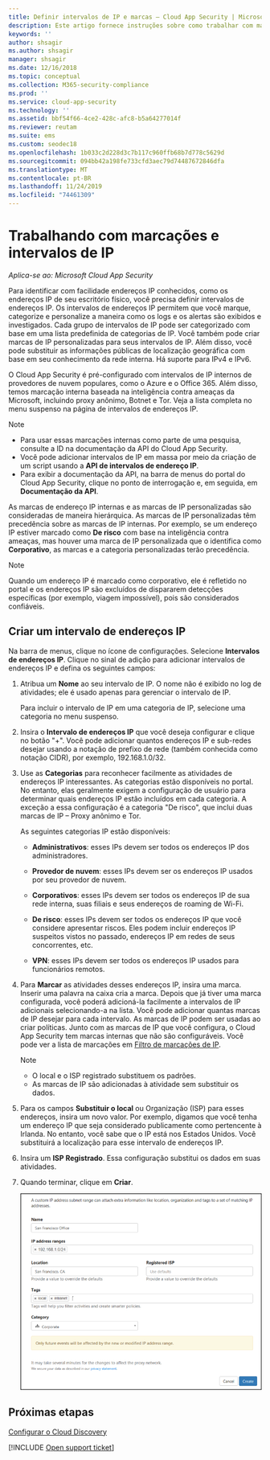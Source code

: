 ```yaml
---
title: Definir intervalos de IP e marcas – Cloud App Security | Microsoft Docs
description: Este artigo fornece instruções sobre como trabalhar com marcas de IP e categorias de IP.
keywords: ''
author: shsagir
ms.author: shsagir
manager: shsagir
ms.date: 12/16/2018
ms.topic: conceptual
ms.collection: M365-security-compliance
ms.prod: ''
ms.service: cloud-app-security
ms.technology: ''
ms.assetid: bbf54f66-4ce2-428c-afc8-b5a64277014f
ms.reviewer: reutam
ms.suite: ems
ms.custom: seodec18
ms.openlocfilehash: 1b033c2d228d3c7b117c960ffb68b7d778c5629d
ms.sourcegitcommit: 094bb42a198fe733cfd3aec79d74487672846dfa
ms.translationtype: MT
ms.contentlocale: pt-BR
ms.lasthandoff: 11/24/2019
ms.locfileid: "74461309"
---
```

#  <a name="IPtagsandRanges"></a> Trabalhando com marcações e intervalos de IP

*Aplica-se ao: Microsoft Cloud App Security*

Para identificar com facilidade endereços IP conhecidos, como os endereços IP de seu escritório físico, você precisa definir intervalos de endereços IP. Os intervalos de endereços IP permitem que você marque, categorize e personalize a maneira como os logs e os alertas são exibidos e investigados. Cada grupo de intervalos de IP pode ser categorizado com base em uma lista predefinida de categorias de IP. Você também pode criar marcas de IP personalizadas para seus intervalos de IP. Além disso, você pode substituir as informações públicas de localização geográfica com base em seu conhecimento da rede interna. Há suporte para IPv4 e IPv6. 

O Cloud App Security é pré-configurado com intervalos de IP internos de provedores de nuvem populares, como o Azure e o Office 365. Além disso, temos marcação interna baseada na inteligência contra ameaças da Microsoft, incluindo proxy anônimo, Botnet e Tor. Veja a lista completa no menu suspenso na página de intervalos de endereços IP.

> [!NOTE]
> - Para usar essas marcações internas como parte de uma pesquisa, consulte a ID na documentação da API do Cloud App Security. 
> - Você pode adicionar intervalos de IP em massa por meio da criação de um script usando a **API de intervalos de endereço IP**. 
> - Para exibir a documentação da API, na barra de menus do portal do Cloud App Security, clique no ponto de interrogação e, em seguida, em **Documentação da API**.


As marcas de endereço IP internas e as marcas de IP personalizadas são consideradas de maneira hierárquica. As marcas de IP personalizadas têm precedência sobre as marcas de IP internas. Por exemplo, se um endereço IP estiver marcado como **De risco** com base na inteligência contra ameaças, mas houver uma marca de IP personalizada que o identifica como **Corporativo**, as marcas e a categoria personalizadas terão precedência.

>[!NOTE]
> Quando um endereço IP é marcado como corporativo, ele é refletido no portal e os endereços IP são excluídos de dispararem detecções específicas (por exemplo, viagem impossível), pois são considerados confiáveis.
>


## <a name="create-an-ip-address-range"></a>Criar um intervalo de endereços IP 

Na barra de menus, clique no ícone de configurações. Selecione **Intervalos de endereços IP**. Clique no sinal de adição para adicionar intervalos de endereços IP e defina os seguintes campos:  

  
1. Atribua um **Nome** ao seu intervalo de IP. O nome não é exibido no log de atividades; ele é usado apenas para gerenciar o intervalo de IP.  
  
     Para incluir o intervalo de IP em uma categoria de IP, selecione uma categoria no menu suspenso.  
  
2. Insira o **Intervalo de endereços IP** que você deseja configurar e clique no botão "+". Você pode adicionar quantos endereços IP e sub-redes desejar usando a notação de prefixo de rede (também conhecida como notação CIDR), por exemplo, 192.168.1.0/32.  
  
3. Use as **Categorias** para reconhecer facilmente as atividades de endereços IP interessantes. As categorias estão disponíveis no portal. No entanto, elas geralmente exigem a configuração de usuário para determinar quais endereços IP estão incluídos em cada categoria. A exceção a essa configuração é a categoria "De risco", que inclui duas marcas de IP – Proxy anônimo e Tor.  
  
     As seguintes categorias IP estão disponíveis:  
  
    - **Administrativos**: esses IPs devem ser todos os endereços IP dos administradores.  
  
    - **Provedor de nuvem**: esses IPs devem ser os endereços IP usados por seu provedor de nuvem.
  
    - **Corporativos**: esses IPs devem ser todos os endereços IP de sua rede interna, suas filiais e seus endereços de roaming de Wi-Fi.  
  
    - **De risco**: esses IPs devem ser todos os endereços IP que você considere apresentar riscos. Eles podem incluir endereços IP suspeitos vistos no passado, endereços IP em redes de seus concorrentes, etc.  
  
    - **VPN**: esses IPs devem ser todos os endereços IP usados para funcionários remotos.
  
4. Para **Marcar** as atividades desses endereços IP, insira uma marca. Inserir uma palavra na caixa cria a marca. Depois que já tiver uma marca configurada, você poderá adicioná-la facilmente a intervalos de IP adicionais selecionando-a na lista. Você pode adicionar quantas marcas de IP desejar para cada intervalo. As marcas de IP podem ser usadas ao criar políticas.  Junto com as marcas de IP que você configura, o Cloud App Security tem marcas internas que não são configuráveis. Você pode ver a lista de marcações em [Filtro de marcações de IP](activity-filters.md).  
    > [!NOTE]  
    > - O local e o ISP registrado substituem os padrões.
    > - As marcas de IP são adicionadas à atividade sem substituir os dados.

5. Para os campos **Substituir o local** ou Organização (ISP) para esses endereços, insira um novo valor. Por exemplo, digamos que você tenha um endereço IP que seja considerado publicamente como pertencente à Irlanda. No entanto, você sabe que o IP está nos Estados Unidos. Você substituirá a localização para esse intervalo de endereços IP.  
  
6. Insira um **ISP Registrado**. Essa configuração substitui os dados em suas atividades.  
 
7. Quando terminar, clique em **Criar**.  
  
     ![intervalo de newipaddress](./media/newipaddress-range.png "intervalo de newipaddress")  


## <a name="next-steps"></a>Próximas etapas
[Configurar o Cloud Discovery](set-up-cloud-discovery.md)   

[!INCLUDE [Open support ticket](includes/support.md)]  
  
  
